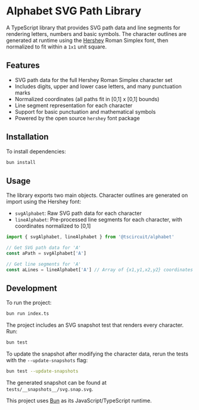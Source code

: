 # Alphabet SVG Path Library

A TypeScript library that provides SVG path data and line segments for rendering
letters, numbers and basic symbols. The character outlines are generated at
runtime using the [Hershey](https://www.npmjs.com/package/hershey) Roman
Simplex font, then normalized to fit within a `1x1` unit square.

## Features

- SVG path data for the full Hershey Roman Simplex character set
- Includes digits, upper and lower case letters, and many punctuation marks
- Normalized coordinates (all paths fit in [0,1] x [0,1] bounds)
- Line segment representation for each character
- Support for basic punctuation and mathematical symbols
- Powered by the open source `hershey` font package

## Installation

To install dependencies:

```bash
bun install
```

## Usage

The library exports two main objects. Character outlines are generated on import
using the Hershey font:

- `svgAlphabet`: Raw SVG path data for each character
- `lineAlphabet`: Pre-processed line segments for each character, with coordinates normalized to [0,1]

```typescript
import { svgAlphabet, lineAlphabet } from '@tscircuit/alphabet'

// Get SVG path data for 'A'
const aPath = svgAlphabet['A']

// Get line segments for 'A'
const aLines = lineAlphabet['A'] // Array of {x1,y1,x2,y2} coordinates
```

## Development

To run the project:

```bash
bun run index.ts
```

The project includes an SVG snapshot test that renders every character. Run:

```bash
bun test
```

To update the snapshot after modifying the character data, rerun the tests with
the `--update-snapshots` flag:
```bash
bun test --update-snapshots
```

The generated snapshot can be found at `tests/__snapshots__/svg.snap.svg`.

This project uses [Bun](https://bun.sh) as its JavaScript/TypeScript runtime.
